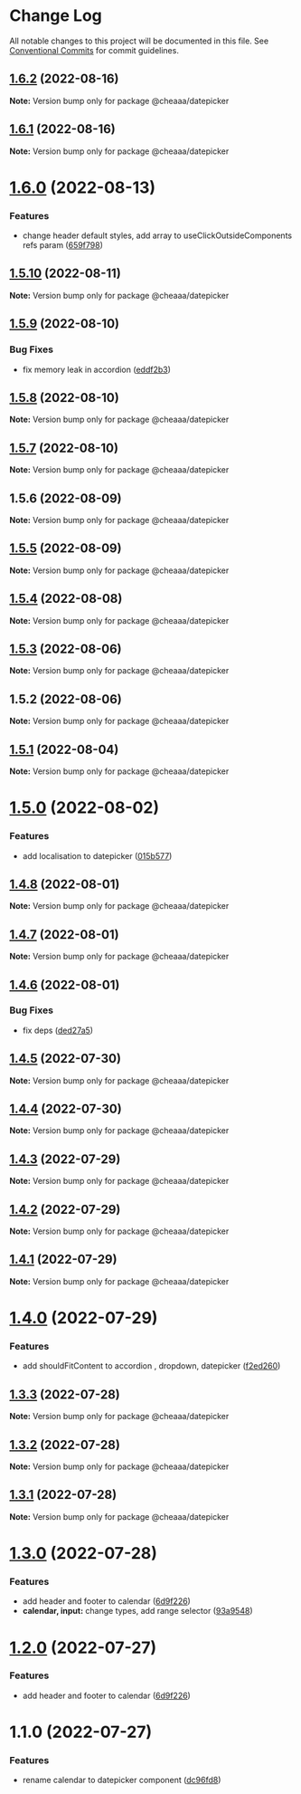 # Change Log

All notable changes to this project will be documented in this file.
See [Conventional Commits](https://conventionalcommits.org) for commit guidelines.

## [1.6.2](https://github.com/SergeyBondar93/liba/compare/@cheaaa/datepicker@1.6.1...@cheaaa/datepicker@1.6.2) (2022-08-16)

**Note:** Version bump only for package @cheaaa/datepicker





## [1.6.1](https://github.com/SergeyBondar93/liba/compare/@cheaaa/datepicker@1.6.0...@cheaaa/datepicker@1.6.1) (2022-08-16)

**Note:** Version bump only for package @cheaaa/datepicker





# [1.6.0](https://github.com/SergeyBondar93/liba/compare/@cheaaa/datepicker@1.5.10...@cheaaa/datepicker@1.6.0) (2022-08-13)


### Features

* change header default styles, add array to useClickOutsideComponents refs param ([659f798](https://github.com/SergeyBondar93/liba/commit/659f7981107c59b17bfda8442ce209f99099cb6d))





## [1.5.10](https://github.com/SergeyBondar93/liba/compare/@cheaaa/datepicker@1.5.9...@cheaaa/datepicker@1.5.10) (2022-08-11)

**Note:** Version bump only for package @cheaaa/datepicker





## [1.5.9](https://github.com/SergeyBondar93/liba/compare/@cheaaa/datepicker@1.5.8...@cheaaa/datepicker@1.5.9) (2022-08-10)


### Bug Fixes

* fix memory leak in accordion ([eddf2b3](https://github.com/SergeyBondar93/liba/commit/eddf2b3c64afe38e5a3e5c769656750af8ffda9d))





## [1.5.8](https://github.com/SergeyBondar93/liba/compare/@cheaaa/datepicker@1.5.7...@cheaaa/datepicker@1.5.8) (2022-08-10)

**Note:** Version bump only for package @cheaaa/datepicker





## [1.5.7](https://github.com/SergeyBondar93/liba/compare/@cheaaa/datepicker@1.5.6...@cheaaa/datepicker@1.5.7) (2022-08-10)

**Note:** Version bump only for package @cheaaa/datepicker





## 1.5.6 (2022-08-09)

**Note:** Version bump only for package @cheaaa/datepicker





## [1.5.5](https://github.com/SergeyBondar93/liba/compare/@cheaaa/datepicker@1.5.4...@cheaaa/datepicker@1.5.5) (2022-08-09)

**Note:** Version bump only for package @cheaaa/datepicker





## [1.5.4](https://github.com/SergeyBondar93/liba/compare/@cheaaa/datepicker@1.5.3...@cheaaa/datepicker@1.5.4) (2022-08-08)

**Note:** Version bump only for package @cheaaa/datepicker





## [1.5.3](https://github.com/SergeyBondar93/liba/compare/@cheaaa/datepicker@1.5.2...@cheaaa/datepicker@1.5.3) (2022-08-06)

**Note:** Version bump only for package @cheaaa/datepicker





## 1.5.2 (2022-08-06)

**Note:** Version bump only for package @cheaaa/datepicker





## [1.5.1](https://github.com/SergeyBondar93/liba/compare/@cheaaa/datepicker@1.5.0...@cheaaa/datepicker@1.5.1) (2022-08-04)

**Note:** Version bump only for package @cheaaa/datepicker





# [1.5.0](https://github.com/SergeyBondar93/liba/compare/@cheaaa/datepicker@1.4.8...@cheaaa/datepicker@1.5.0) (2022-08-02)


### Features

* add localisation to datepicker ([015b577](https://github.com/SergeyBondar93/liba/commit/015b5777dcc142a984adf718d6eab4e80db42790))





## [1.4.8](https://github.com/SergeyBondar93/liba/compare/@cheaaa/datepicker@1.4.7...@cheaaa/datepicker@1.4.8) (2022-08-01)

**Note:** Version bump only for package @cheaaa/datepicker





## [1.4.7](https://github.com/SergeyBondar93/liba/compare/@cheaaa/datepicker@1.4.6...@cheaaa/datepicker@1.4.7) (2022-08-01)

**Note:** Version bump only for package @cheaaa/datepicker





## [1.4.6](https://github.com/SergeyBondar93/liba/compare/@cheaaa/datepicker@1.4.5...@cheaaa/datepicker@1.4.6) (2022-08-01)


### Bug Fixes

* fix deps ([ded27a5](https://github.com/SergeyBondar93/liba/commit/ded27a556de0de4e6c559a9e732ed4553bcfb1af))





## [1.4.5](https://github.com/SergeyBondar93/liba/compare/@cheaaa/datepicker@1.4.4...@cheaaa/datepicker@1.4.5) (2022-07-30)

**Note:** Version bump only for package @cheaaa/datepicker





## [1.4.4](https://github.com/SergeyBondar93/liba/compare/@cheaaa/datepicker@1.4.3...@cheaaa/datepicker@1.4.4) (2022-07-30)

**Note:** Version bump only for package @cheaaa/datepicker





## [1.4.3](https://github.com/SergeyBondar93/liba/compare/@cheaaa/datepicker@1.4.2...@cheaaa/datepicker@1.4.3) (2022-07-29)

**Note:** Version bump only for package @cheaaa/datepicker





## [1.4.2](https://github.com/SergeyBondar93/liba/compare/@cheaaa/datepicker@1.4.1...@cheaaa/datepicker@1.4.2) (2022-07-29)

**Note:** Version bump only for package @cheaaa/datepicker





## [1.4.1](https://github.com/SergeyBondar93/liba/compare/@cheaaa/datepicker@1.4.0...@cheaaa/datepicker@1.4.1) (2022-07-29)

**Note:** Version bump only for package @cheaaa/datepicker





# [1.4.0](https://github.com/SergeyBondar93/liba/compare/@cheaaa/datepicker@1.3.3...@cheaaa/datepicker@1.4.0) (2022-07-29)


### Features

* add shouldFitContent to accordion , dropdown, datepicker ([f2ed260](https://github.com/SergeyBondar93/liba/commit/f2ed260cf8b4130519b899ccc579bdea2f95325a))





## [1.3.3](https://github.com/SergeyBondar93/liba/compare/@cheaaa/datepicker@1.3.2...@cheaaa/datepicker@1.3.3) (2022-07-28)

**Note:** Version bump only for package @cheaaa/datepicker





## [1.3.2](https://github.com/SergeyBondar93/liba/compare/@cheaaa/datepicker@1.3.1...@cheaaa/datepicker@1.3.2) (2022-07-28)

**Note:** Version bump only for package @cheaaa/datepicker





## [1.3.1](https://github.com/SergeyBondar93/liba/compare/@cheaaa/datepicker@1.3.0...@cheaaa/datepicker@1.3.1) (2022-07-28)

**Note:** Version bump only for package @cheaaa/datepicker





# [1.3.0](https://github.com/SergeyBondar93/liba/compare/@cheaaa/datepicker@1.2.0...@cheaaa/datepicker@1.3.0) (2022-07-28)


### Features

* add header and footer to calendar ([6d9f226](https://github.com/SergeyBondar93/liba/commit/6d9f2268fb0bb4feaf90b6390023e7219d386961))
* **calendar, input:** change types, add range selector ([93a9548](https://github.com/SergeyBondar93/liba/commit/93a9548368acbdc58f637f63fb513acacb8d9141))





# [1.2.0](https://github.com/SergeyBondar93/liba/compare/@cheaaa/datepicker@1.1.0...@cheaaa/datepicker@1.2.0) (2022-07-27)


### Features

* add header and footer to calendar ([6d9f226](https://github.com/SergeyBondar93/liba/commit/6d9f2268fb0bb4feaf90b6390023e7219d386961))





# 1.1.0 (2022-07-27)


### Features

* rename calendar to datepicker component ([dc96fd8](https://github.com/SergeyBondar93/liba/commit/dc96fd82cc5a96960db0a350f3cc98e2d1d39d9c))
